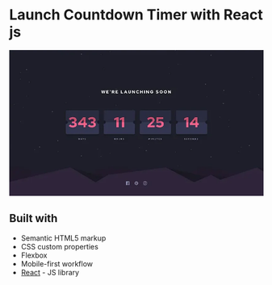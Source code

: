 # Launch Countdown Timer with React js

![Launch countdown](./public/screenshot.webp)

## Built with

- Semantic HTML5 markup
- CSS custom properties
- Flexbox
- Mobile-first workflow
- [React](https://reactjs.org/) - JS library